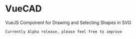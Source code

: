 # VueCAD
VueJS Component for Drawing and Selecting Shapes in SVG
    
    Currently Alpha release, please feel free to improve
    
